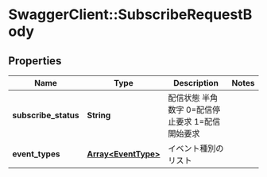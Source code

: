 # SwaggerClient::SubscribeRequestBody

## Properties
Name | Type | Description | Notes
------------ | ------------- | ------------- | -------------
**subscribe_status** | **String** | 配信状態 半角数字 0&#x3D;配信停止要求 1&#x3D;配信開始要求  | 
**event_types** | [**Array&lt;EventType&gt;**](EventType.md) | イベント種別のリスト  | 


